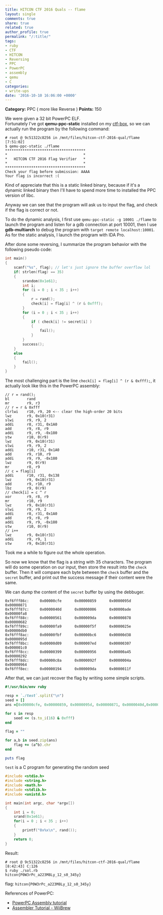 ```yaml
---
title: HITCON CTF 2016 Quals -- flame
layout: single
comments: true
share: true
related: true
author_profile: true
permalink: "/:title/"
tags:
- ruby
- CTF
- HITCON
- Reversing
- PPC
- PowerPC
- assembly
- qemu
- C
categories:
- write-ups
date: '2016-10-10 16:06:00 +0000'
---
```


**Category:** PPC ( more like Reverse )
**Points:** 150

<!-- more -->  

We were given a 32 bit PowerPC ELF.  
Fortunately I've got **qemu-ppc-static** installed on my [ctf-box](https://github.com/bruce30262/ctf-box), so we can actually run the program by the following command:  
```
# root @ 9c51322c8256 in /mnt/files/hitcon-ctf-2016-qual/flame [7:51:02] 
$ qemu-ppc-static ./flame
*************************************
*                                   *
*   HITCON CTF 2016 Flag Verifier   *
*                                   *
*************************************
Check your flag before submission: AAAA
Your flag is incorrect :(
```

Kind of appreciate that this is a static linked binary, because if it's a dynamic linked binary then I'll have to spend more time to installed the PPC version of libc.  
  
Anyway we can see that the program will ask us to input the flag, and check if the flag is correct or not.

To do the dynamic analysis, I first use `qemu-ppc-static -g 10001 ./flame` to launch the program and listen for a gdb connection at port 10001, then I use **gdb-multiarch** to debug the program with `target remote localhost:10001`. As for the static analysis, I launch the program with IDA Pro.

After done some reversing, I summarize the program behavior with the following pseudo code:  
```c
int main()
{
    scanf("%s", flag); // let's just ignore the buffer overflow lol
    if( strlen(flag) == 35)
    {
        srandom(0x1e61);
        int i;
        for (i = 0 ; i < 35 ; i++)
        {
            r = rand();
            check[i] = flag[i] ^ (r & 0xfff);
        }
        for (i = 0 ; i < 35 ; i++)
        {
            if ( check[i] != secret[i] )
            {
                fail();
            }
        }
        success();
    }
    else
    {
        fail();
    }
}
```

The most challenging part is the line `check[i] = flag[i] ^ (r & 0xfff);`, it actually look like this in the PowerPC assembly: 

```
// r = rand();
bl        rand
mr        r9, r3
// r = r & 0xfff
clrlwi    r10, r9, 20 <-- clear the high-order 20 bits
lwz       r9, 0x18(r31)
slwi      r9, r9, 2
addi      r8, r31, 0x1A0
add       r9, r8, r9
addi      r9, r9, -0x180
stw       r10, 0(r9)
lwz       r9, 0x18(r31)
slwi      r9, r9, 2
addi      r10, r31, 0x1A0
add       r9, r10, r9
addi      r9, r9, -0x180
lwz       r9, 0(r9)
mr        r8, r9
// c = flag[i]
addi      r10, r31, 0x138
lwz       r9, 0x18(r31)
add       r9, r10, r9
lbz       r9, 0(r9)
// check[i] = c ^ r
xor       r9, r8, r9
mr        r10, r9
lwz       r9, 0x18(r31)
slwi      r9, r9, 2
addi      r8, r31, 0x1A0
add       r9, r8, r9
addi      r9, r9, -0x180
stw       r10, 0(r9)
// i++
lwz       r9, 0x18(r31)
addi      r9, r9, 1
stw       r9, 0x18(r31)
```

Took me a while to figure out the whole operation.  

So now we know that the flag is a string with 35 characters. The program will do some operation on our input, then store the result into the `check` buffer. Then it will compare each byte between the `check` buffer and the `secret` buffer, and print out the success message if their content were the same. 

We can dump the content of the `secret` buffer by using the debbuger. 

```
0xf6fff86c:     0x00000cfe      0x00000859      0x0000095d      0x00000871
0xf6fff87c:     0x0000040d      0x00000006      0x00000ade      0x00000fa8
0xf6fff88c:     0x00000561      0x000009da      0x00000878      0x00000682
0xf6fff89c:     0x00000fa9      0x00000f5f      0x0000025e      0x00000db0
0xf6fff8ac:     0x00000fbf      0x00000bc6      0x00000d38      0x0000095d
0xf6fff8bc:     0x00000d09      0x000007ed      0x00000307      0x000001c0
0xf6fff8cc:     0x00000399      0x00000956      0x00000a45      0x00000292
0xf6fff8dc:     0x00000c8a      0x0000092f      0x0000004a      0x00000964
0xf6fff8ec:     0x00000194      0x000009da      0x0000011f      
```


After that, we can just recover the flag by writing some simple scripts.  
```ruby
#!/usr/bin/env ruby

resp = `./test`.split("\n")
seed = []
ans =[0x00000cfe, 0x00000859, 0x0000095d, 0x00000871, 0x0000040d,0x00000006,0x00000ade, 0x00000fa8, 0x00000561,  0x000009da , 0x00000878, 0x00000682, 0x00000fa9 , 0x00000f5f, 0x0000025e, 0x00000db0, 0x00000fbf, 0x00000bc6 , 0x00000d38 , 0x0000095d, 0x00000d09, 0x000007ed , 0x00000307, 0x000001c0, 0x00000399, 0x00000956 , 0x00000a45 , 0x00000292, 0x00000c8a,0x0000092f , 0x0000004a , 0x00000964, 0x00000194,  0x000009da, 0x0000011f]
 
for s in resp
    seed << (s.to_i(16) & 0xfff)
end

flag = ""

for a,b in seed.zip(ans)
    flag += (a^b).chr
end

puts flag

```

`test` is a C program for generating the random seed  
```c
#include <stdio.h>
#include <string.h>
#include <math.h>
#include <stdlib.h>
#include <unistd.h>

int main(int argc, char *argv[])
{
    int i = 0;
    srand(0x1e61);
    for(i = 0 ; i < 35 ; i++)
    {
        printf("0x%x\n", rand());
    }
    return 0;
}
```

Result:  
```
# root @ 9c51322c8256 in /mnt/files/hitcon-ctf-2016-qual/flame [8:42:43] C:126
$ ruby ./sol.rb 
hitcon{P0W3rPc_a223M8Ly_12_s0_345y}
```
  
flag: `hitcon{P0W3rPc_a223M8Ly_12_s0_345y}`

  
  

References of PowerPC:
* [PowerPC Assembly tutorial](http://www.csd.uwo.ca/~mburrel/stuff/ppc-asm.html)
* [Assembler Tutorial - WiiBrew](http://wiibrew.org/wiki/Assembler_Tutorial)